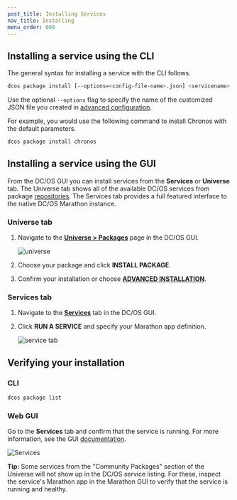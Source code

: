 ```yaml
---
post_title: Installing Services
nav_title: Installing
menu_order: 000
---
```

 
## Installing a service using the CLI

The general syntax for installing a service with the CLI follows. 

```bash
dcos package install [--options=<config-file-name>.json] <servicename>
```

Use the optional `--options` flag to specify the name of the customized JSON file you created in [advanced configuration](/docs/1.9/deploying-services/config-universe-service/).

For example, you would use the following command to install Chronos with the default parameters.
    
```bash
dcos package install chronos
```
    
## Installing a service using the GUI

From the DC/OS GUI you can install services from the **Services** or **Universe** tab. The Universe tab shows all of the available DC/OS services from package [repositories](/docs/1.9/administering-clusters/repo/). The Services tab provides a full featured interface to the native DC/OS Marathon instance.


### Universe tab

1.  Navigate to the [**Universe > Packages**](/docs/1.9/gui/#universe) page in the DC/OS GUI.

    ![universe](/docs/1.9/img/ui-dashboard-universe.gif)

2.  Choose your package and click **INSTALL PACKAGE**. 

3.  Confirm your installation or choose [**ADVANCED INSTALLATION**](/docs/1.9/deploying-services/config-universe-service/).

### Services tab

1.  Navigate to the [**Services**](/docs/1.9/gui/#services) tab in the DC/OS GUI.
1.  Click **RUN A SERVICE** and specify your Marathon app definition.

    ![service tab](/docs/1.9/img/run-a-service.png)

## Verifying your installation

### CLI

```bash
dcos package list
```

### Web GUI

Go to the **Services** tab and confirm that the service is running. For more information, see the GUI [documentation](/docs/1.9/gui/#services).

![Services](/docs/1.9/img/tweeter-services6.png)

**Tip:** Some services from the "Community Packages" section of the Universe will not show up in the DC/OS service listing. For these, inspect the service's Marathon app in the Marathon GUI to verify that the service is running and healthy.